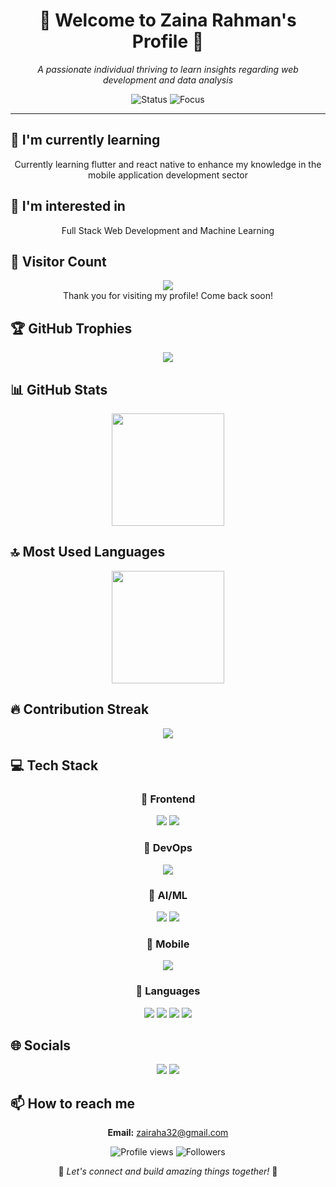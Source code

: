  <div align="center">

# 🌟 Welcome to Zaina Rahman's Profile 🌟

<p><em>A passionate individual thriving to learn insights regarding web development and data analysis</em></p>

<img src="https://img.shields.io/badge/Status-Available_for_collaboration-brightgreen" alt="Status" />
<img src="https://img.shields.io/badge/Focus-Web_Development-blue" alt="Focus" />

</div>

<hr>

## 🌱 I'm currently learning

<div align="center"><p>Currently learning flutter and react native to enhance my knowledge in the mobile application development sector</p></div>

## 👀 I'm interested in

<div align="center"><p>Full Stack Web Development and Machine Learning</p></div>

## 👀 Visitor Count


<p align="center">
  <img src="https://profile-counter.glitch.me/ZainaRahman/count.svg" />
  <br>Thank you for visiting my profile! Come back soon!
</p>

## 🏆 GitHub Trophies


<p align="center">
  <img src="https://github-profile-trophy.vercel.app/?username=ZainaRahman&theme=juicyfresh&column=7&margin-w=15&margin-h=15" />
</p>

## 📊 GitHub Stats

<div align="center">
  <img height="180em" src="https://github-readme-stats.vercel.app/api?username=ZainaRahman&show_icons=true&theme=radical&include_all_commits=true&count_private=true"/>
</div>

## 🔝 Most Used Languages


<div align="center">
  <img height="180em" src="https://github-readme-stats.vercel.app/api/top-langs/?username=ZainaRahman&layout=compact&langs_count=10&theme=radical"/>
</div>

## 🔥 Contribution Streak


<div align="center">
  <img src="https://github-readme-streak-stats.herokuapp.com/?user=ZainaRahman&theme=radical&hide_border=false" />
</div>

## 💻 Tech Stack

<div align="center">

### 🎨 Frontend

<img src="https://img.shields.io/badge/-HTML5-05122A?style=for-the-badge&color=ff69b4"> <img src="https://img.shields.io/badge/-CSS3-05122A?style=for-the-badge&color=ff69b4">

### 🚀 DevOps

<img src="https://img.shields.io/badge/-GitHub Actions-05122A?style=for-the-badge&color=9370db">

### 🧠 AI/ML

<img src="https://img.shields.io/badge/-Pandas-05122A?style=for-the-badge&color=00CED1"> <img src="https://img.shields.io/badge/-NumPy-05122A?style=for-the-badge&color=00CED1">

### 📱 Mobile

<img src="https://img.shields.io/badge/-Flutter-05122A?style=for-the-badge&color=3CB371">

### 💬 Languages

<img src="https://img.shields.io/badge/-JavaScript-05122A?style=for-the-badge&color=FFA500"> <img src="https://img.shields.io/badge/-Python-05122A?style=for-the-badge&color=FFA500"> <img src="https://img.shields.io/badge/-C++-05122A?style=for-the-badge&color=FFA500"> <img src="https://img.shields.io/badge/-C-05122A?style=for-the-badge&color=FFA500">

</div>

## 🌐 Socials

<div align="center">

<a href="https://github.com/ZainaRahman"><img src="https://img.shields.io/badge/github-%23121011.svg?style=for-the-badge&logo=github&logoColor=white&color=9a6bdf"></a> <a href="https://www.linkedin.com/in/zaina-rahman-4746b7334/"><img src="https://img.shields.io/badge/linkedin-%230077B5.svg?style=for-the-badge&logo=linkedin&logoColor=white&color=df6b9a"></a> 

</div>

## 📫 How to reach me

<div align="center">

**Email:** zairaha32@gmail.com

</div>

<div align="center">

<!-- ⚠️ Important: Replace 'ZainaRahman' with your actual GitHub username in the URLs below -->
<img src="https://komarev.com/ghpvc/?username=ZainaRahman&style=for-the-badge&color=blueviolet" alt="Profile views"/>

<img src="https://img.shields.io/github/followers/ZainaRahman?style=for-the-badge&color=ff69b4" alt="Followers"/>

<p>🌈 <i>Let's connect and build amazing things together!</i> 🚀</p>

</div>
